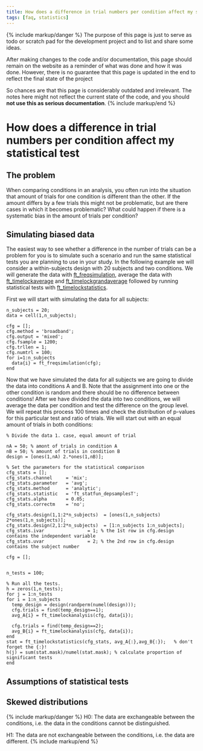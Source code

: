 ```yaml
---
title: How does a difference in trial numbers per condition affect my statistical test
tags: [faq, statistics]
---
```


{% include markup/danger %}
The purpose of this page is just to serve as todo or scratch pad for the development project and to list and share some ideas.

After making changes to the code and/or documentation, this page should remain on the website as a reminder of what was done and how it was done. However, there is no guarantee that this page is updated in the end to reflect the final state of the project

So chances are that this page is considerably outdated and irrelevant. The notes here might not reflect the current state of the code, and you should **not use this as serious documentation**.
{% include markup/end %}

# How does a difference in trial numbers per condition affect my statistical test

## The problem

When comparing conditions in an analysis, you often run into the situation that amount of trials for one condition is different than the other. If the amount differs by a few trials this might not be problematic, but are there cases in which it becomes problematic? What could happen if there is a systematic bias in the amount of trials per condition?

## Simulating biased data

The easiest way to see whether a difference in the number of trials can be a problem for you is to simulate such a scenario and run the same statistical tests you are planning to use in your study. In the following example we will consider a within-subjects design with 20 subjects and two conditions. We will generate the data with [ft_freqsimulation](/reference/ft_freqsimulation), average the data with [ft_timelockaverage](/reference/ft_timelockanalysis) and [ft_timelockgrandaverage](/reference/ft_timelockgrandaverage) followed by running statistical tests with [ft_timelockstatistics](/reference/ft_timelockstatistics).

First we will start with simulating the data for all subjects:

    n_subjects = 20;
    data = cell(1,n_subjects);

    cfg = [];
    cfg.method = 'broadband';
    cfg.output = 'mixed';
    cfg.fsample = 1200;
    cfg.trllen = 1;
    cfg.numtrl = 100;
    for i=1:n_subjects
      data{i} = ft_freqsimulation(cfg);
    end

Now that we have simulated the data for all subjects we are going to divide the data into conditions A and B. Note that the assignment into one or the other condition is random and there should be no difference between conditions! After we have divided the data into two conditions, we will average the data per condition and test the difference on the group level. We will repeat this process 100 times and check the distribution of p-values for this particular test and ratio of trials. We will start out with an equal amount of trials in both conditions:

    % Divide the data 1. case, equal amount of trial

    nA = 50; % amont of trials in condition A
    nB = 50; % amount of trials in condition B
    design = [ones(1,nA) 2.*ones(1,nB)];

    % Set the parameters for the statistical comparison
    cfg_stats = [];
    cfg_stats.channel     = 'mix';
    cfg_stats.parameter   = 'avg';
    cfg_stats.method      = 'analytic';
    cfg_stats.statistic   = 'ft_statfun_depsamplesT';
    cfg_stats.alpha       = 0.05;
    cfg_stats.correctm    = 'no';

    cfg_stats.design(1,1:2*n_subjects)  = [ones(1,n_subjects) 2*ones(1,n_subjects)];
    cfg_stats.design(2,1:2*n_subjects)  = [1:n_subjects 1:n_subjects];
    cfg_stats.ivar                = 1; % the 1st row in cfg.design contains the independent variable
    cfg_stats.uvar                = 2; % the 2nd row in cfg.design contains the subject number

    cfg = [];


    n_tests = 100;

    % Run all the tests.
    h = zeros(1,n_tests);
    for j = 1:n_tests
    for i = 1:n_subjects
      temp_design = design(randperm(numel(design)));
      cfg.trials = find(temp_design==1);
      avg_A{i} = ft_timelockanalysis(cfg, data{i});

      cfg.trials = find(temp_design==2);
      avg_B{i} = ft_timelockanalysis(cfg, data{i});
    end
    stat = ft_timelockstatistics(cfg_stats, avg_A{:},avg_B{:});   % don't forget the {:}!
    h(j) = sum(stat.mask)/numel(stat.mask); % calculate proportion of significant tests
    end

## Assumptions of statistical tests

## Skewed distributions

{% include markup/danger %}
H0: The data are exchangeable between the conditions, i.e. the data in the conditions cannot be distinguished.

H1: The data are not exchangeable between the conditions, i.e. the data are different.
{% include markup/end %}
